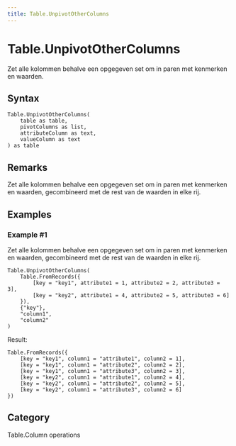 ```yaml
---
title: Table.UnpivotOtherColumns
---
```


# Table.UnpivotOtherColumns


Zet alle kolommen behalve een opgegeven set om in paren met kenmerken en waarden.


## Syntax

```powerquery
Table.UnpivotOtherColumns(
    table as table,
    pivotColumns as list,
    attributeColumn as text,
    valueColumn as text
) as table
```


## Remarks

Zet alle kolommen behalve een opgegeven set om in paren met kenmerken en waarden, gecombineerd met de rest van de waarden in elke rij.


## Examples

### Example #1 
Zet alle kolommen behalve een opgegeven set om in paren met kenmerken en waarden, gecombineerd met de rest van de waarden in elke rij.
```powerquery
Table.UnpivotOtherColumns(
    Table.FromRecords({
        [key = "key1", attribute1 = 1, attribute2 = 2, attribute3 = 3],
        [key = "key2", attribute1 = 4, attribute2 = 5, attribute3 = 6]
    }),
    {"key"},
    "column1",
    "column2"
)
```

Result: 
```powerquery
Table.FromRecords({
    [key = "key1", column1 = "attribute1", column2 = 1],
    [key = "key1", column1 = "attribute2", column2 = 2],
    [key = "key1", column1 = "attribute3", column2 = 3],
    [key = "key2", column1 = "attribute1", column2 = 4],
    [key = "key2", column1 = "attribute2", column2 = 5],
    [key = "key2", column1 = "attribute3", column2 = 6]
})
```




## Category
Table.Column operations
